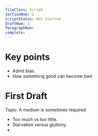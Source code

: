 ```yaml
---
fileClass: Script
SectionNum: 3
ScriptStatus: Not Started
DraftNum: 1
ParagraphNum: 
complete: 
---
```

# Key points
- Admit bias.
- How something good can become bad.



# First Draft

Topic: A medium is sometimes required
- Too much vs too little.
- Starvation versus gluttony.
- 


